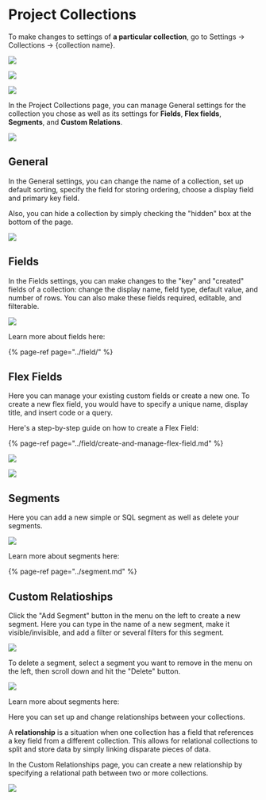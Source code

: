 # Project Collections

To make changes to settings of **a particular collection**, go to Settings → Collections → {collection name}. 

![](../../.gitbook/assets/snimok-ekrana-2019-07-30-v-23.16.22.png)

![](../../.gitbook/assets/snimok-ekrana-2019-07-30-v-23.18.31.png)

![](../../.gitbook/assets/snimok-ekrana-2019-07-30-v-23.19.52.png)

In the Project Collections page, you can manage General settings for the collection you chose as well as its settings for **Fields**, **Flex fields**, **Segments**, and **Custom Relations**.

![](../../.gitbook/assets/snimok-ekrana-2019-07-30-v-23.20.13.png)

## General

In the General settings, you can change the name of a collection, set up default sorting, specify the field for storing ordering, choose a display field and primary key field. 

Also, you can hide a collection by simply checking the "hidden" box at the bottom of the page. 

![](../../.gitbook/assets/image%20%28181%29.png)

## Fields

In the Fields settings, you can make changes to the "key" and "created" fields of a collection: change the display name, field type, default value, and number of rows. You can also make these fields required, editable, and filterable. 

![](../../.gitbook/assets/image%20%28134%29.png)

Learn more about fields here:

{% page-ref page="../field/" %}

## Flex Fields

Here you can manage your existing custom fields or create a new one. To create a new flex field, you would have to specify a unique name, display title, and insert code or a query.

Here's a step-by-step guide on how to create a Flex Field:

{% page-ref page="../field/create-and-manage-flex-field.md" %}

![](../../.gitbook/assets/image%20%28227%29.png)

![](../../.gitbook/assets/image%20%28189%29.png)

## Segments

Here you can add a new simple or SQL segment as well as delete your segments.

![](../../.gitbook/assets/image%20%28274%29.png)

Learn more about segments here:

{% page-ref page="../segment.md" %}

## Custom Relatioships

Click the "Add Segment" button in the menu on the left to create a new segment. Here you can type in the name of a new segment, make it visible/invisible, and add a filter or several filters for this segment.

![](../../.gitbook/assets/image%20%2838%29.png)

To delete a segment, select a segment you want to remove in the menu on the left, then scroll down and hit the "Delete" button.

![](../../.gitbook/assets/image%20%28141%29.png)

Learn more about segments here:

Here you can set up and change relationships between your collections. 

A **relationship** is a situation when one collection has a field that references a key field from a different collection. This allows for relational collections to split and store data by simply linking disparate pieces of data.

In the Custom Relationships page, you can create a new relationship by specifying a relational path between two or more collections. 

![](../../.gitbook/assets/image%20%28105%29.png)

